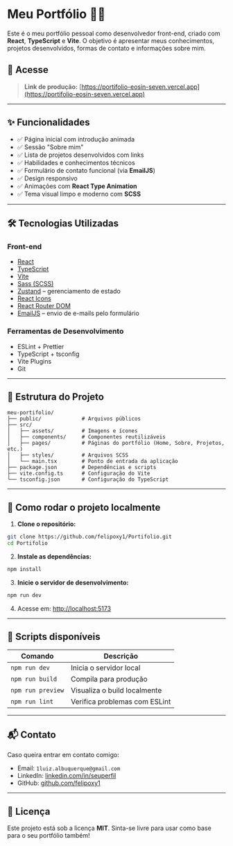 # Meu Portfólio 👨‍💻

Este é o meu portfólio pessoal como desenvolvedor front-end, criado com **React**, **TypeScript** e **Vite**. O objetivo é apresentar meus conhecimentos, projetos desenvolvidos, formas de contato e informações sobre mim.

## 🔗 Acesse

> **Link de produção:** [https://portifolio-eosin-seven.vercel.app](https://portifolio-eosin-seven.vercel.app)  

---

## ✨ Funcionalidades

- ✅ Página inicial com introdução animada
- ✅ Sessão "Sobre mim"
- ✅ Lista de projetos desenvolvidos com links
- ✅ Habilidades e conhecimentos técnicos
- ✅ Formulário de contato funcional (via **EmailJS**)
- ✅ Design responsivo
- ✅ Animações com **React Type Animation**
- ✅ Tema visual limpo e moderno com **SCSS**

---

## 🛠 Tecnologias Utilizadas

### Front-end
- [React](https://reactjs.org/)
- [TypeScript](https://www.typescriptlang.org/)
- [Vite](https://vitejs.dev/)
- [Sass (SCSS)](https://sass-lang.com/)
- [Zustand](https://github.com/pmndrs/zustand) – gerenciamento de estado
- [React Icons](https://react-icons.github.io/react-icons/)
- [React Router DOM](https://reactrouter.com/)
- [EmailJS](https://www.emailjs.com/) – envio de e-mails pelo formulário

### Ferramentas de Desenvolvimento
- ESLint + Prettier
- TypeScript + tsconfig
- Vite Plugins
- Git

---

## 📁 Estrutura do Projeto

```
meu-portifolio/
├── public/             # Arquivos públicos
├── src/
│   ├── assets/         # Imagens e ícones
│   ├── components/     # Componentes reutilizáveis
│   ├── pages/          # Páginas do portfólio (Home, Sobre, Projetos, etc.)
│   ├── styles/         # Arquivos SCSS
│   └── main.tsx        # Ponto de entrada da aplicação
├── package.json        # Dependências e scripts
├── vite.config.ts      # Configuração do Vite
└── tsconfig.json       # Configuração do TypeScript
```

---

## 🚀 Como rodar o projeto localmente

1. **Clone o repositório:**

```bash
git clone https://github.com/felipoxy1/Portifolio.git
cd Portifolio
```

2. **Instale as dependências:**

```bash
npm install
```

3. **Inicie o servidor de desenvolvimento:**

```bash
npm run dev
```

4. Acesse em: [http://localhost:5173](http://localhost:5173)

---

## 🧪 Scripts disponíveis

| Comando         | Descrição                           |
|----------------|--------------------------------------|
| `npm run dev`  | Inicia o servidor local              |
| `npm run build`| Compila para produção                |
| `npm run preview` | Visualiza o build localmente     |
| `npm run lint` | Verifica problemas com ESLint        |

---

## 📬 Contato

Caso queira entrar em contato comigo:

- Email: `1luiz.albuquerque@gmail.com`
- LinkedIn: [linkedin.com/in/seuperfil](https://linkedin.com/in/seuperfil)
- GitHub: [github.com/felipoxy1](https://github.com/felipoxy1)

---

## 🧾 Licença

Este projeto está sob a licença **MIT**. Sinta-se livre para usar como base para o seu portfólio também!
